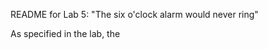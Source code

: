 README for Lab 5: "The six o'clock alarm would never ring"

As specified in the lab, the <script> element of the index.html page has been edited to annotate the music video.
Annotations appear line by line. Two photos are also used as part of the annotation.
style.css has been created as a stylesheet for the page.

I worked on this lab for approximately 7 hours alone using the pages linked on the lab as well as additional online resources.
